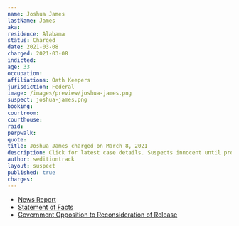 ```yaml
---
name: Joshua James
lastName: James
aka:
residence: Alabama
status: Charged
date: 2021-03-08
charged: 2021-03-08
indicted:
age: 33
occupation:
affiliations: Oath Keepers
jurisdiction: Federal
image: /images/preview/joshua-james.png
suspect: joshua-james.png
booking:
courtroom:
courthouse:
raid:
perpwalk:
quote:
title: Joshua James charged on March 8, 2021
description: Click for latest case details. Suspects innocent until proven guilty.
author: seditiontrack
layout: suspect
published: true
charges:
---
```

- [News Report](https://www.nbcnews.com/news/us-news/alabama-man-ties-oath-keepers-militia-arrested-connection-capitol-riot-n1260499)
- [Statement of Facts](https://extremism.gwu.edu/sites/g/files/zaxdzs2191/f/Joshua%20James%20Statement%20of%20Facts.pdf)
- [Government Opposition to Reconsideration of Release](https://extremism.gwu.edu/sites/g/files/zaxdzs2191/f/Joshua%20James%20Govt%20Opposition%20to%20Defendants%20Motion%20for%20Revocation%20of%20Detention%20Order.pdf)
